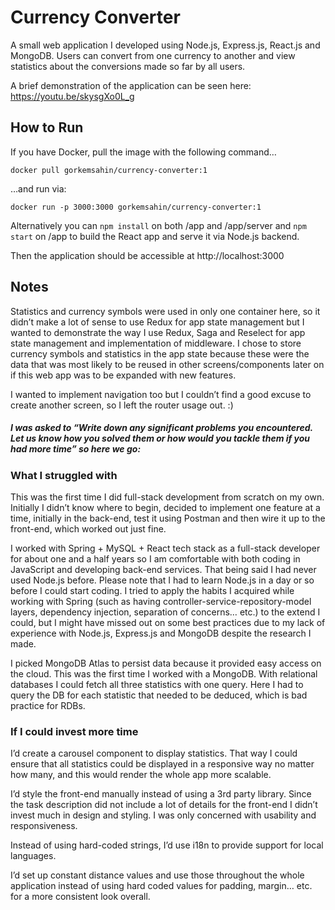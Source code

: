 # Currency Converter

A small web application I developed using Node.js, Express.js, React.js and MongoDB. Users can convert from one currency to another and view statistics about the conversions made so far by all users.

A brief demonstration of the application can be seen here: https://youtu.be/skysgXo0L_g

## How to Run

If you have Docker, pull the image with the following command…

`docker pull gorkemsahin/currency-converter:1`

…and run via:

`docker run -p 3000:3000 gorkemsahin/currency-converter:1`

Alternatively you can `npm install` on both /app and /app/server and `npm start` on /app to build the React app and serve it via Node.js backend.

Then the application should be accessible at http://localhost:3000

## Notes

Statistics and currency symbols were used in only one container here, so it didn’t make a lot of sense to use Redux for app state management but I wanted to demonstrate the way I use Redux, Saga and Reselect for app state management and implementation of middleware. I chose to store currency symbols and statistics in the app state because these were the data that was most likely to be reused in other screens/components later on if this web app was to be expanded with new features.

I wanted to implement navigation too but I couldn’t find a good excuse to create another screen, so I left the router usage out. :)

##### I was asked to “Write down any significant problems you encountered. Let us know how you solved them or how would you tackle them if you had more time” so here we go:

### What I struggled with

This was the first time I did full-stack development from scratch on my own. Initially I didn’t know where to begin, decided to implement one feature at a time, initially in the back-end, test it using Postman and then wire it up to the front-end, which worked out just fine.

I worked with Spring + MySQL + React tech stack as a full-stack developer for about one and a half years so I am comfortable with both coding in JavaScript and developing back-end services. That being said I had never used Node.js before. Please note that I had to learn Node.js in a day or so before I could start coding. I tried to apply the habits I acquired while working with Spring (such as having controller-service-repository-model layers, dependency injection, separation of concerns… etc.) to the extend I could, but I might have missed out on some best practices due to my lack of experience with Node.js, Express.js and MongoDB despite the research I made.

I picked MongoDB Atlas to persist data because it provided easy access on the cloud. This was the first time I worked with a MongoDB. With relational databases I could fetch all three statistics with one query. Here I had to query the DB for each statistic that needed to be deduced, which is bad practice for RDBs.

### If I could invest more time

I’d create a carousel component to display statistics. That way I could ensure that all statistics could be displayed in a responsive way no matter how many, and this would render the whole app more scalable.

I’d style the front-end manually instead of using a 3rd party library. Since the task description did not include a lot of details for the front-end I didn’t invest much in design and styling. I was only concerned with usability and responsiveness.

Instead of using hard-coded strings, I’d use i18n to provide support for local languages.

I’d set up constant distance values and use those throughout the whole application instead of using hard coded values for padding, margin… etc. for a more consistent look overall.
